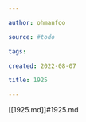 ```yaml
---

author: ohmanfoo

source: #todo

tags: 

created: 2022-08-07

title: 1925

---
```

[[1925.md]]#1925.md